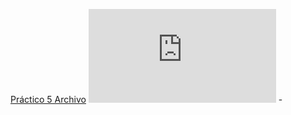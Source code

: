 [Práctico 5 Archivo](https://eva.fing.edu.uy/mod/resource/view.php?id=177395)
![Práctico 5](https://eva.fing.edu.uy/pluginfile.php/403009/mod_resource/content/3/P1-Practico5.pdf) -
